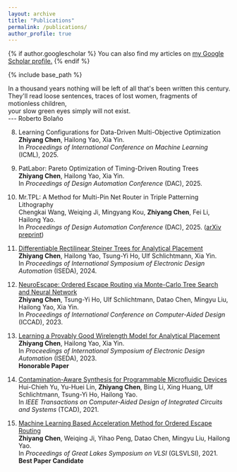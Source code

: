 ```yaml
---
layout: archive
title: "Publications"
permalink: /publications/
author_profile: true
---
```


{% if author.googlescholar %}
  You can also find my articles on <u><a href="{{author.googlescholar}}">my Google Scholar profile</a>.</u>
{% endif %}

{% include base_path %}

In a thousand years nothing will be left of all that's been written this century.  
They'll read loose sentences, traces of lost women, fragments of motionless children,  
your slow green eyes simply will not exist.  
--- Roberto Bolaño

8. Learning Configurations for Data-Driven Multi-Objective Optimization  
**Zhiyang Chen**, Hailong Yao, Xia Yin.  
In *Proceedings of International Conference on Machine Learning* (ICML), 2025.

7. PatLabor: Pareto Optimization of Timing-Driven Routing Trees  
**Zhiyang Chen**, Hailong Yao, Xia Yin.  
In *Proceedings of Design Automation Conference* (DAC), 2025.

6. Mr.TPL: A Method for Multi-Pin Net Router in Triple Patterning Lithography  
Chengkai Wang, Weiqing Ji, Mingyang Kou, **Zhiyang Chen**, Fei Li, Hailong Yao.  
In *Proceedings of Design Automation Conference* (DAC), 2025. ([arXiv preprint](https://arxiv.org/abs/2412.02703))  

5. [Differentiable Rectilinear Steiner Trees for Analytical Placement](https://ieeexplore.ieee.org/document/10617497)  
**Zhiyang Chen**, Hailong Yao, Tsung-Yi Ho, Ulf Schlichtmann, Xia Yin.  
In *Proceedings of International Symposium of Electronic Design Automation* (ISEDA), 2024.

4. [NeuroEscape: Ordered Escape Routing via Monte-Carlo Tree Search and Neural Network](https://ieeexplore.ieee.org/abstract/document/10323718)  
**Zhiyang Chen**, Tsung-Yi Ho, Ulf Schlichtmann, Datao Chen, Mingyu Liu, Hailong Yao, Xia Yin.  
In *Proceedings of International Conference on Computer-Aided Design* (ICCAD), 2023.

3. [Learning a Provably Good Wirelength Model for Analytical Placement](https://ieeexplore.ieee.org/document/10218451)  
**Zhiyang Chen**, Hailong Yao, Xia Yin.  
In *Proceedings of International Symposium of Electronic Design Automation* (ISEDA), 2023.  
**Honorable Paper**

2. [Contamination-Aware Synthesis for Programmable Microfluidic Devices](https://ieeexplore.ieee.org/document/9647006)  
Hui-Chieh Yu, Yu-Huei Lin, **Zhiyang Chen**, Bing Li, Xing Huang, Ulf Schlichtmann, Tsung-Yi Ho, Hailong Yao.  
In *IEEE Transactions on Computer-Aided Design of Integrated Circuits and Systems* (TCAD), 2021.

1. [Machine Learning Based Acceleration Method for Ordered Escape Routing](https://dl.acm.org/doi/10.1145/3453688.3461483)  
**Zhiyang Chen**, Weiqing Ji, Yihao Peng, Datao Chen, Mingyu Liu, Hailong Yao.  
In *Proceedings of Great Lakes Symposium on VLSI* (GLSVLSI), 2021.  
**Best Paper Candidate**
